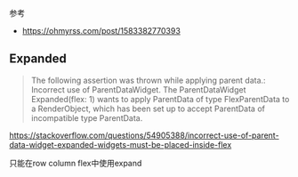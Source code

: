 
参考
* https://ohmyrss.com/post/1583382770393

## Expanded
> The following assertion was thrown while applying parent data.: Incorrect use of ParentDataWidget.  The ParentDataWidget Expanded(flex: 1) wants to apply ParentData of type FlexParentData to a RenderObject, which has been set up to accept ParentData of incompatible type ParentData.

https://stackoverflow.com/questions/54905388/incorrect-use-of-parent-data-widget-expanded-widgets-must-be-placed-inside-flex

只能在row column flex中使用expand